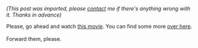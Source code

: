 *(This post was imported, please [contact](/#/contact) me if there's anything wrong with it. Thanks in advance)*

Please, go ahead and watch <a href="http://www.petatv.com/tvpopup/Prefs.asp?video=fur_farm">this movie</a>. You can find some more <a href="http://www.petatv.com/">over here</a>.<br /><br />Forward them, please.